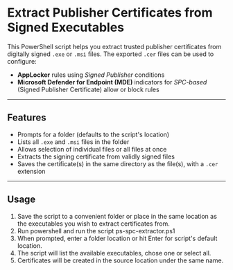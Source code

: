 # Extract Publisher Certificates from Signed Executables

This PowerShell script helps you extract trusted publisher certificates from digitally signed `.exe` or `.msi` files. The exported `.cer` files can be used to configure:

- **AppLocker** rules using *Signed Publisher* conditions
- **Microsoft Defender for Endpoint (MDE)** indicators for *SPC-based* (Signed Publisher Certificate) allow or block rules

---

## Features

- Prompts for a folder (defaults to the script's location)
- Lists all `.exe` and `.msi` files in the folder
- Allows selection of individual files or all files at once
- Extracts the signing certificate from validly signed files
- Saves the certificate(s) in the same directory as the file(s), with a `.cer` extension

---

## Usage

1. Save the script to a convenient folder or place in the same location as the executables you wish to extract certificates from.
2. Run powershell and run the script ps-spc-extractor.ps1
3. When prompted, enter a folder location or hit Enter for script's default location.
4. The script will list the available executables, chose one or select all.
5. Certificates will be created in the source location under the same name.
